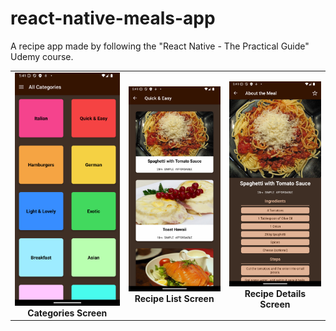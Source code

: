 # react-native-meals-app
A recipe app made by following the "React Native - The Practical Guide" Udemy course.

|                    |                    |                    |
|:------------------:|:------------------:|:------------------:|
| ![Caption 1](./categories-screen.png) <br> **Categories Screen** | ![Caption 2](./recipe-list-screen.png) <br> **Recipe List Screen** | ![Caption 3](./recipe-details-screen.png) <br> **Recipe Details Screen** |
